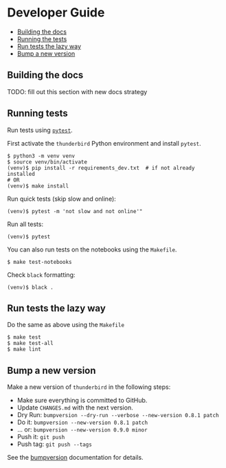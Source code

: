 # Developer Guide
- [Building the docs](#building-the-docs)
- [Running the tests](#running-the-tests)
- [Run tests the lazy way](#run-tests-the-lazy-way)
- [Bump a new version](#bump-a-new-version)

## Building the docs
TODO: fill out this section with new docs strategy

## Running tests
Run tests using [`pytest`](https://docs.pytest.org/en/latest/).

First activate the `thunderbird` Python environment and install `pytest`.
```
$ python3 -m venv venv
$ source venv/bin/activate
(venv)$ pip install -r requirements_dev.txt  # if not already installed
# OR
(venv)$ make install
```

Run quick tests (skip slow and online):
```
(venv)$ pytest -m 'not slow and not online'"
```
Run all tests:
```
(venv)$ pytest
```

You can also run tests on the notebooks using the `Makefile`.
```
$ make test-notebooks
```

Check `black` formatting:
```
(venv)$ black .
```

## Run tests the lazy way
Do the same as above using the `Makefile`
```
$ make test
$ make test-all
$ make lint
```

## Bump a new version
Make a new version of `thunderbird` in the following steps:

* Make sure everything is committed to GitHub.
* Update `CHANGES.md` with the next version.
* Dry Run: `bumpversion --dry-run --verbose --new-version 0.8.1 patch`
* Do it: `bumpversion --new-version 0.8.1 patch`
* ... or: `bumpversion --new-version 0.9.0 minor`
* Push it: `git push`
* Push tag: `git push --tags`

See the [bumpversion](https://pypi.org/project/bumpversion/) documentation for details.
